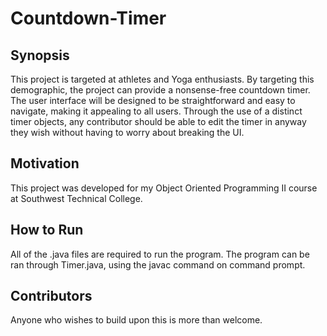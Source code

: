 # Countdown-Timer

## Synopsis
This project is targeted at athletes and Yoga enthusiasts. By targeting this demographic, the project can provide a nonsense-free countdown timer. The user interface will be designed to be straightforward and easy to navigate, making it appealing to all users. Through the use of a distinct timer objects, any contributor should be able to edit the timer in anyway they wish without having to worry about breaking the UI.

## Motivation
This project was developed for my Object Oriented Programming II course at Southwest Technical College.

## How to Run
All of the .java files are required to run the program. The program can be ran through Timer.java, using the javac command on command prompt. 

## Contributors
Anyone who wishes to build upon this is more than welcome.

